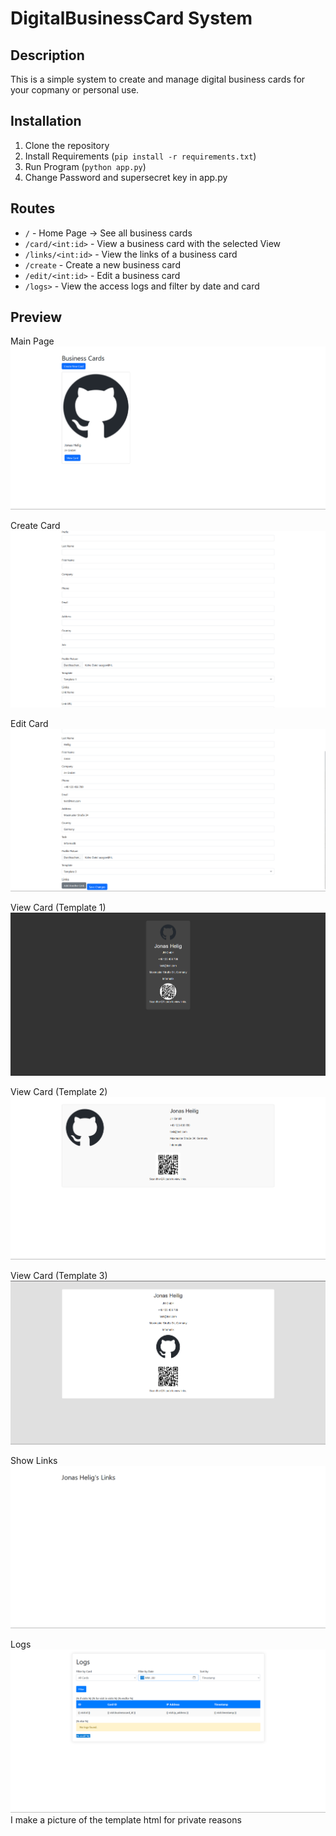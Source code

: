 # DigitalBusinessCard System
## Description
This is a simple system to create and manage digital business cards for your copmany or personal use.

## Installation
1. Clone the repository
2. Install Requirements (`pip install -r requirements.txt`)
3. Run Program (`python app.py`)
4. Change Password and supersecret key in app.py

## Routes
- `/` - Home Page → See all business cards
- `/card/<int:id>` - View a business card with the selected View
- `/links/<int:id>` - View the links of a business card
- `/create` - Create a new business card
- `/edit/<int:id>` - Edit a business card
- `/logs>` - View the access logs and filter by date and card 

## Preview
Main Page <br>
<img src="pictures/mainpage.png"> <br>

Create Card <br>
<img src="pictures/create_card.png"> <br>

Edit Card <br>
<img src="pictures/edit_card.png"> <br>

View Card (Template 1)<br>
<img src="pictures/temp_1.png"> <br>

View Card (Template 2)<br>
<img src="pictures/temp_2.png"> <br>

View Card (Template 3)<br>
<img src="pictures/temp_3.png"> <br>

Show Links<br>
<img src="pictures/Links.png"> <br>

Logs<br>
<img src="pictures/template_view_log.png"> <br>
I make a picture of the template html for private reasons <br>
